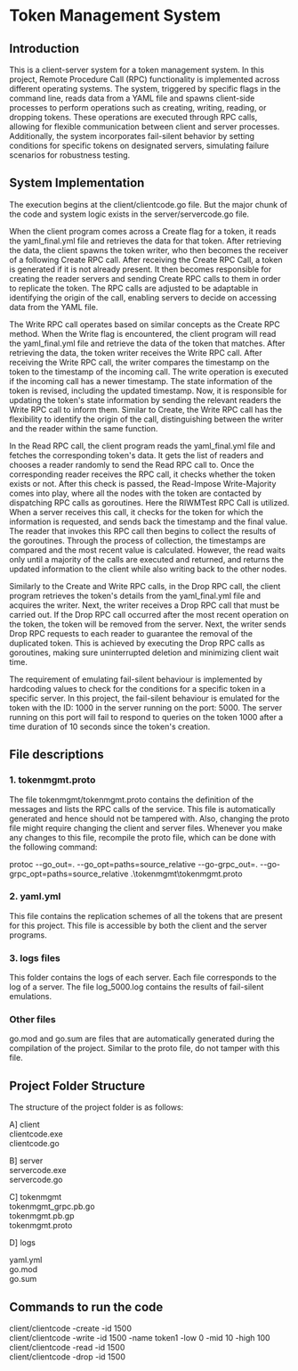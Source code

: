 # Token Management System

## Introduction
This is a client-server system for a token management system. In this project, Remote Procedure Call (RPC) functionality is implemented across different operating systems. The system, triggered by specific flags in the command line, reads data from a YAML file and spawns client-side processes to perform operations such as creating, writing, reading, or dropping tokens. These operations are executed through RPC calls, allowing for flexible communication between client and server processes. Additionally, the system incorporates fail-silent behavior by setting conditions for specific tokens on designated servers, simulating failure scenarios for robustness testing. 

## System Implementation

The execution begins at the client/clientcode.go file. But the major chunk of the code and system logic exists in the server/servercode.go file. 

When the client program comes across a Create flag for a token, it reads the yaml_final.yml file and retrieves the data for that token. After retrieving the data, the client spawns the token writer, who then becomes the receiver of a following Create RPC call. After receiving the Create RPC Call, a token is generated if it is not already present. It then becomes responsible for creating the reader servers and sending Create RPC calls to them in order to replicate the token. The RPC calls are adjusted to be adaptable in identifying the origin of the call, enabling servers to decide on accessing data from the YAML file.

The Write RPC call operates based on similar concepts as the Create RPC method. When the Write flag is encountered, the client program will read the yaml_final.yml file and retrieve the data of the token that matches. After retrieving the data, the token writer receives the Write RPC call. After receiving the Write RPC call, the writer compares the timestamp on the token to the timestamp of the incoming call. The write operation is executed if the incoming call has a newer timestamp. The state information of the token is revised, including the updated timestamp. Now, it is responsible for updating the token's state information by sending the relevant readers the Write RPC call to inform them. Similar to Create, the Write RPC call has the flexibility to identify the origin of the call, distinguishing between the writer and the reader within the same function.

In the  Read RPC call, the client program reads the yaml_final.yml file and fetches the corresponding token's data. It gets the list of readers and chooses a reader randomly to send the Read RPC call to. Once the corresponding reader receives the RPC call, it checks whether the token exists or not. After this check is passed, the Read-Impose Write-Majority comes into play, where all the nodes with the token are contacted by dispatching RPC calls as goroutines. Here the RIWMTest RPC Call is utilized. When a server receives this call, it checks for the token for which the information is requested, and sends back the timestamp and the final value. The reader that invokes this RPC call then begins to collect the results of the goroutines. Through the process of collection, the timestamps are compared and the most recent value is calculated. However, the read waits only until a majority of the calls are executed and returned, and returns the updated information to the client while also writing back to the other nodes.

Similarly to the Create and Write RPC calls, in the Drop RPC call, the client program retrieves the token's details from the yaml_final.yml file and acquires the writer. Next, the writer receives a Drop RPC call that must be carried out. If the Drop RPC call occurred after the most recent operation on the token, the token will be removed from the server.
Next, the writer sends Drop RPC requests to each reader to guarantee the removal of the duplicated token. This is achieved by executing the Drop RPC calls as goroutines, making sure uninterrupted deletion and minimizing client wait time.

The requirement of emulating fail-silent behaviour is implemented by hardcoding values to check for the conditions for a specific token in a specific server. In this project, the fail-silent behaviour is emulated for the token with the ID: 1000 in the server running on the port: 5000. The server running on this port will fail to respond to queries on the token 1000 after a time duration of 10 seconds since the token's creation.

## File descriptions

### 1. tokenmgmt.proto
The file tokenmgmt/tokenmgmt.proto contains the definition of the messages and lists the RPC calls of the service. This file is automatically generated and hence should not be tampered with. Also, changing the proto file might require changing the client and server files. Whenever you make any changes to this file, recompile the proto file, which can be done with the following command:

protoc --go_out=. --go_opt=paths=source_relative --go-grpc_out=. --go-grpc_opt=paths=source_relative .\tokenmgmt\tokenmgmt.proto

### 2. yaml.yml
This file contains the replication schemes of all the tokens that are present for this project. This file is accessible by both the client and the server programs.

### 3. logs files
This folder contains the logs of each server. Each file corresponds to the log of a server. The file log_5000.log contains the results of fail-silent emulations. 

### Other files
go.mod and go.sum are files that are automatically generated during the compilation of the project. Similar to the proto file, do not tamper with this file. 

## Project Folder Structure
The structure of the project folder is as follows: 

A] client    
clientcode.exe  
clientcode.go

B] server  
servercode.exe  
servercode.go

C] tokenmgmt  
tokenmgmt_grpc.pb.go  
tokenmgmt.pb.gp  
tokenmgmt.proto

D] logs  

yaml.yml  
go.mod  
go.sum

## Commands to run the code
client/clientcode  -create -id 1500  
client/clientcode  -write -id 1500 -name token1 -low 0 -mid 10 -high 100  
client/clientcode  -read -id 1500  
client/clientcode  -drop -id 1500  
